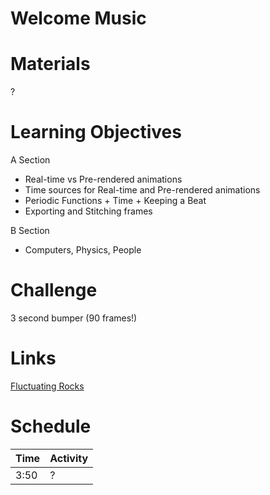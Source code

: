 # Welcome Music

# Materials
?

# Learning Objectives
A Section
- Real-time vs Pre-rendered animations
- Time sources for Real-time and Pre-rendered animations
- Periodic Functions + Time + Keeping a Beat
- Exporting and Stitching frames

B Section
- Computers, Physics, People

# Challenge
3 second bumper (90 frames!)

# Links
[Fluctuating Rocks](https://www.youtube.com/watch?v=fDyreCOa5co)

# Schedule

Time    | Activity
---     | ---
3:50    | ?
